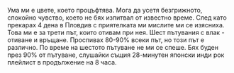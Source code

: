 Ума ми е цвете, което процъфтява. Мога да усетя безгрижното, спокойно чувство, което не бях изпитвал от известно време. След като прекарах 4 дена в Пловдив с приятелката ми мислите ми се изясниха. Това ми е за трети път, които отивам при нея. Шест пътувания с влак - отиване и връщане. Проспивах 80-90% всеки път, но този път е различно. По време на шестото пътуване не ми се спеше. Бях буден през 90% от пътуване, слушайки същия 28-минутен японски инди рок плейлист в продължение на 8 часа. 